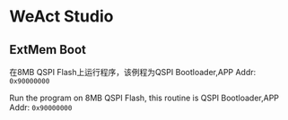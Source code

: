 # WeAct Studio
## ExtMem Boot

在8MB QSPI Flash上运行程序，该例程为QSPI Bootloader,APP Addr: `0x90000000`

Run the program on 8MB QSPI Flash, this routine is QSPI Bootloader,APP Addr: `0x90000000`

